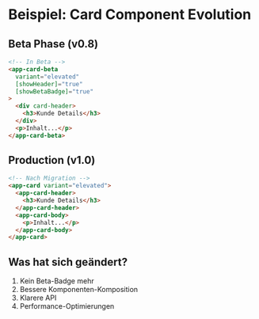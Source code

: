 # Beispiel: Card Component Evolution

## Beta Phase (v0.8)
```html
<!-- In Beta -->
<app-card-beta 
  variant="elevated" 
  [showHeader]="true"
  [showBetaBadge]="true"
>
  <div card-header>
    <h3>Kunde Details</h3>
  </div>
  <p>Inhalt...</p>
</app-card-beta>
```

## Production (v1.0)
```html
<!-- Nach Migration -->
<app-card variant="elevated">
  <app-card-header>
    <h3>Kunde Details</h3>
  </app-card-header>
  <app-card-body>
    <p>Inhalt...</p>
  </app-card-body>
</app-card>
```

## Was hat sich geändert?
1. Kein Beta-Badge mehr
2. Bessere Komponenten-Komposition
3. Klarere API
4. Performance-Optimierungen
